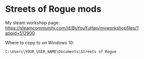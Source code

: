 # Streets of Rogue mods

My steam workshop page: https://steamcommunity.com/id/BuYouYuHao/myworkshopfiles/?appid=512900

Where to copy to on Windows 10:

```
C:\Users\YOUR_USER_NAME\Documents\Streets of Rogue
```